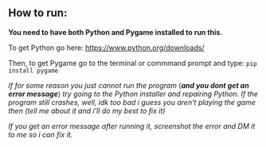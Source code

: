 ## How to run:

**You need to have both Python and Pygame installed to run this.**

To get Python go here: 
https://www.python.org/downloads/

Then, to get Pygame go to the terminal or commmand prompt and type: 
```pip install pygame```

*If for some reason you just cannot run the program* (***and you dont get an error message***) *try going to the Python installer and repairing Python.
If the program still crashes, well, idk too bad i guess you aren't playing the game then (tell me about it and i'll do my best to fix it)*

*If you get an error message after running it, screenshot the error and DM it to me so i can fix it.*
